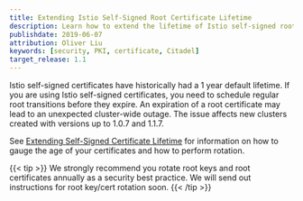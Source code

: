 ```yaml
---
title: Extending Istio Self-Signed Root Certificate Lifetime
description: Learn how to extend the lifetime of Istio self-signed root certificate.
publishdate: 2019-06-07
attribution: Oliver Liu
keywords: [security, PKI, certificate, Citadel]
target_release: 1.1
---
```


Istio self-signed certificates have historically had a 1 year default lifetime.
If you are using Istio self-signed certificates,
you need to schedule regular root transitions before they expire.
An expiration of a root certificate may lead to an unexpected cluster-wide outage.
The issue affects new clusters created with versions up to 1.0.7 and 1.1.7.

See [Extending Self-Signed Certificate Lifetime](/docs/ops/configuration/security/root-transition/) for
information on how to gauge the age of your certificates and how to perform rotation.

{{< tip >}}
We strongly recommend you rotate root keys and root certificates annually as a security best practice.
We will send out instructions for root key/cert rotation soon.
{{< /tip >}}
